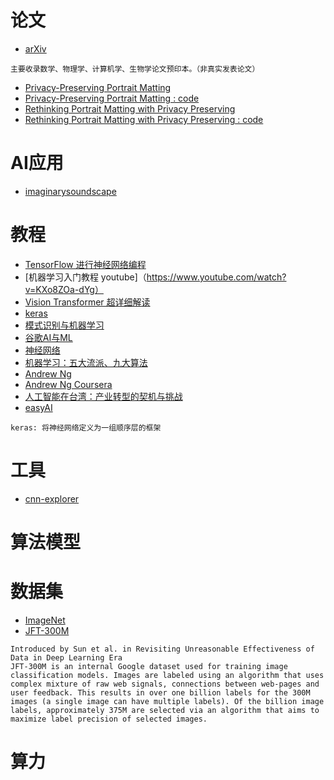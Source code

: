 论文
===
- [arXiv](https://arxiv.org/)
```
主要收录数学、物理学、计算机学、生物学论文预印本。（非真实发表论文）
```
- [Privacy-Preserving Portrait Matting](https://arxiv.org/abs/2104.14222)
- [Privacy-Preserving Portrait Matting : code](https://github.com/JizhiziLi/P3M)
- [Rethinking Portrait Matting with Privacy Preserving](https://arxiv.org/abs/2203.16828)
- [Rethinking Portrait Matting with Privacy Preserving : code](https://github.com/vitae-transformer/vitae-transformer-matting)

AI应用
==
- [imaginarysoundscape](imaginarysoundscape.net)

教程
===
- [TensorFlow 进行神经网络编程](https://developers.google.com/learn/pathways/tensorflow?hl=zh-cn)
- [机器学习入门教程 youtube]（https://www.youtube.com/watch?v=KXo8ZOa-dYg）
- [Vision Transformer 超详细解读](https://zhuanlan.zhihu.com/p/340149804)
- [keras](https://keras.io/)
- [模式识别与机器学习](https://zhuanlan.zhihu.com/p/27195191)
- [谷歌AI与ML](https://cloud.google.com/learn/artificial-intelligence-vs-machine-learning?hl=zh-cn)
- [神经网络](https://www.cnblogs.com/subconscious/p/5058741.html)
- [机器学习：五大流派、九大算法](https://www.51cto.com/article/704538.html)
- [Andrew Ng](https://www.coursera.org/instructor/andrewng)
- [Andrew Ng Coursera](https://www.andrewng.org/)
- [人工智能在台湾：产业转型的契机与挑战](https://www.youtube.com/watch?v=OddYM6aq-zM)
- [easyAI](https://easyai.tech/ai-definition/machine-learning/)
```
keras: 将神经网络定义为一组顺序层的框架
```
工具
==
- [cnn-explorer](https://poloclub.github.io/cnn-explainer/)

算法模型
===


数据集
===
- [ImageNet](https://paperswithcode.com/dataset/imagenet)
- [JFT-300M](https://paperswithcode.com/dataset/jft-300m)
```
Introduced by Sun et al. in Revisiting Unreasonable Effectiveness of Data in Deep Learning Era
JFT-300M is an internal Google dataset used for training image classification models. Images are labeled using an algorithm that uses complex mixture of raw web signals, connections between web-pages and user feedback. This results in over one billion labels for the 300M images (a single image can have multiple labels). Of the billion image labels, approximately 375M are selected via an algorithm that aims to maximize label precision of selected images.
```

算力
===
